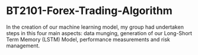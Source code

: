 # BT2101-Forex-Trading-Algorithm

In the creation of our machine learning model, my group had undertaken steps in this four main aspects: data munging, generation of our Long-Short Term Memory (LSTM) Model, performance measurements and risk management.
